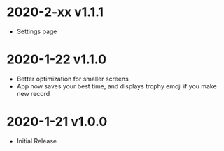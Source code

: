 # 2020-2-xx v1.1.1

- Settings page


# 2020-1-22 v1.1.0

- Better optimization for smaller screens
- App now saves your best time, and displays trophy emoji if you make new record


# 2020-1-21 v1.0.0

- Initial Release
